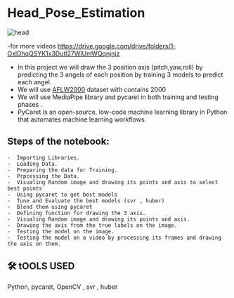 # Head_Pose_Estimation


![[head]([.gif](https://github.com/ahmed98Osama/Head_Pose_Estimation/blob/main/testing_output.gif))](https://github.com/ahmed98Osama/Head_Pose_Estimation/blob/main/testing_output.gif)

-for more videos https://drive.google.com/drive/folders/1-OxlDhqQSYK1x3DutI27WlUmWQqnjnjz


- In this project we will draw the 3 position axis (pitch,yaw,roll) by predicting the 3 angels of each position by training 3 models to predict each angel. 
- We will use [AFLW2000](http://www.cbsr.ia.ac.cn/users/xiangyuzhu/projects/3DDFA/Database/AFLW2000-3D.zip) dataset with contains 2000 
- We will use MediaPipe library and pycaret in both training and testing phases .
- PyCaret is an open-source, low-code machine learning library in Python that automates machine learning workflows. 


## Steps of the notebook:
    -  Importing Libraries. 
    -  Loading Data. 
    -  Preparing the data for Training.
    -  Prpcessing the Data.
    -  Visualing Random image and drawing its points and axis to select best points
    -  Using pycaret to get best models
    -  Tune and Evaluate the best models (svr , huber) 
    -  Blend them using pycaret 
    -  Defining function for drawing the 3 axis.
    -  Visualing Random image and drawing its points and axis.
    -  Drawing the axis from the true labels on the image.
    -  Testing the model on the image.
    -  Testing the model on a video by processing its frames and drawing the axis on them.

## 🛠 tOOLS USED
Python, pycaret, OpenCV , svr , huber
